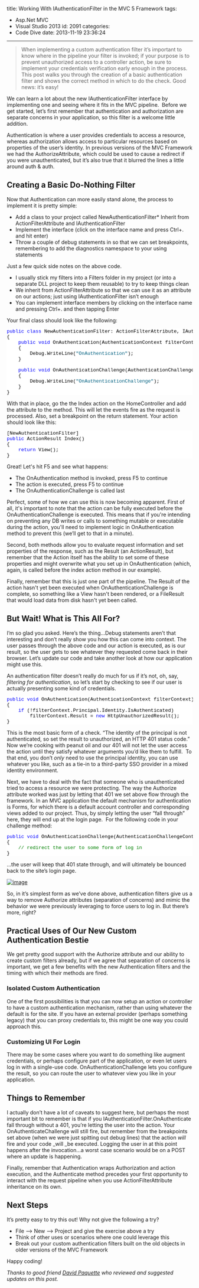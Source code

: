 title: Working With IAuthenticationFilter in the MVC 5 Framework
tags:
  - Asp.Net MVC
  - Visual Studio 2013
id: 2091
categories:
  - Code Dive
date: 2013-11-19 23:36:24
---

> When implementing a custom authentication filter it’s important to know where in the pipeline your filter is invoked; if your purpose is to prevent unauthorized access to a controller action, be sure to implement your credentials verification early enough in the process. This post walks you through the creation of a basic authentication filter and shows the correct method in which to do the check. Good news: it’s easy! 

We can learn a lot about the new IAuthenticationFilter interface by implementing one and seeing where it fits in the MVC pipeline.&nbsp; Before we get started, let’s first remember that authentication and authorization are separate concerns in your application, so this filter is a welcome little addition. 

Authentication is where a user provides credentials to access a resource, whereas authorization allows access to particular resources based on properties of the user’s identity. In previous versions of the MVC Framework we had the AuthorizeAttribute, which could be used to cause a redirect if you were unauthenticated, but it’s also true that it blurred the lines a little around auth &amp; auth.&nbsp; 

## Creating a Basic Do-Nothing Filter

Now that Authentication can more easily stand alone, the process to implement it is pretty simple:

*   Add a class to your project called NewAuthenticationFilter*   Inherit from ActionFilterAttribute and IAuthenticationFilter
*   Implement the interface (click on the interface name and press Ctrl+. and hit enter)
*   Throw a couple of debug statements in so that we can set breakpoints, remembering to add the diagnostics namespace to your using statements 

Just a few quick side notes on the above code. 

*   I usually stick my filters into a Filters folder in my project (or into a separate DLL project to keep them reusable) to try to keep things clean
*   We inherit from ActionFilterAttribute so that we can use it as an attribute on our actions; just using IAuthenticationFilter isn’t enough
*   You can implement interface members by clicking on the interface name and pressing Ctrl+. and then tapping Enter 

Your final class should look like the following:
<pre class="csharpcode"><span class="kwrd">public</span> <span class="kwrd">class</span> NewAuthenticationFilter: ActionFilterAttribute, IAuthenticationFilter
{
    <span class="kwrd">public</span> <span class="kwrd">void</span> OnAuthentication(AuthenticationContext filterContext)
    {
        Debug.WriteLine(<span class="str">"OnAuthentication"</span>);
    }

    <span class="kwrd">public</span> <span class="kwrd">void</span> OnAuthenticationChallenge(AuthenticationChallengeContext filterContext)
    {
        Debug.WriteLine(<span class="str">"OnAuthenticationChallenge"</span>);
    }
}</pre>
<style type="text/css">.csharpcode, .csharpcode pre
{
	font-size: small;
	color: black;
	font-family: consolas, "Courier New", courier, monospace;
	background-color: #ffffff;
	/*white-space: pre;*/
}
.csharpcode pre { margin: 0em; }
.csharpcode .rem { color: #008000; }
.csharpcode .kwrd { color: #0000ff; }
.csharpcode .str { color: #006080; }
.csharpcode .op { color: #0000c0; }
.csharpcode .preproc { color: #cc6633; }
.csharpcode .asp { background-color: #ffff00; }
.csharpcode .html { color: #800000; }
.csharpcode .attr { color: #ff0000; }
.csharpcode .alt 
{
	background-color: #f4f4f4;
	width: 100%;
	margin: 0em;
}
.csharpcode .lnum { color: #606060; }
</style>

With that in place, go the the Index action on the HomeController and add the attribute to the method. This will let the events fire as the request is processed. Also, set a breakpoint on the return statement. Your action should look like this:
<pre class="csharpcode">[NewAuthenticationFilter]
<span class="kwrd">public</span> ActionResult Index()
{
    <span class="kwrd">return</span> View();
}</pre>
<style type="text/css">.csharpcode, .csharpcode pre
{
	font-size: small;
	color: black;
	font-family: consolas, "Courier New", courier, monospace;
	background-color: #ffffff;
	/*white-space: pre;*/
}
.csharpcode pre { margin: 0em; }
.csharpcode .rem { color: #008000; }
.csharpcode .kwrd { color: #0000ff; }
.csharpcode .str { color: #006080; }
.csharpcode .op { color: #0000c0; }
.csharpcode .preproc { color: #cc6633; }
.csharpcode .asp { background-color: #ffff00; }
.csharpcode .html { color: #800000; }
.csharpcode .attr { color: #ff0000; }
.csharpcode .alt 
{
	background-color: #f4f4f4;
	width: 100%;
	margin: 0em;
}
.csharpcode .lnum { color: #606060; }
</style>

Great! Let's hit F5 and see what happens:

*   The OnAuthentication method is invoked, press F5 to continue
*   The action is executed, press F5 to continue
*   The OnAuthenticationChallenge is called last

Perfect, some of how we can use this is now becoming apparent. First of all, it's important to note that the action can be fully executed before the OnAuthenticationChallenge is executed. This means that if you're intending on preventing any DB writes or calls to something mutable or executable during the action, you'll need to implement logic in OnAuthentication method to prevent this (we’ll get to that in a minute).

Second, both methods allow you to evaluate request information and set properties of the response, such as the Result (an ActionResult), but remember that the Action itself has the ability to set some of these properties and might overwrite what you set up in OnAuthentication (which, again, is called before the index action method in our example).

Finally, remember that this is just one part of the pipeline. The Result of the action hasn't yet been executed when OnAuthenticationChallenge is complete, so something like a View hasn't been rendered, or a FileResult that would load data from disk hasn't yet been called.

## But Wait! What is This All For?

I’m so glad you asked. Here’s the thing…Debug statements aren’t that interesting and don’t really show you how this can come into context. The user passes through the above code and our action is executed, as is our result, so the user gets to see whatever they requested come back in their browser. Let’s update our code and take another look at how our application might use this.

An authentication filter doesn’t really do much for us if it’s not, oh, say, _filtering for authentication_, so let’s start by checking to see if our user is actually presenting some kind of credentials. 
<pre class="csharpcode"><span class="kwrd">public</span> <span class="kwrd">void</span> OnAuthentication(AuthenticationContext filterContext)
{
    <span class="kwrd">if</span> (!filterContext.Principal.Identity.IsAuthenticated)
        filterContext.Result = <span class="kwrd">new</span> HttpUnauthorizedResult();
}</pre>
<style type="text/css">.csharpcode, .csharpcode pre
{
	font-size: small;
	color: black;
	font-family: consolas, "Courier New", courier, monospace;
	background-color: #ffffff;
	/*white-space: pre;*/
}
.csharpcode pre { margin: 0em; }
.csharpcode .rem { color: #008000; }
.csharpcode .kwrd { color: #0000ff; }
.csharpcode .str { color: #006080; }
.csharpcode .op { color: #0000c0; }
.csharpcode .preproc { color: #cc6633; }
.csharpcode .asp { background-color: #ffff00; }
.csharpcode .html { color: #800000; }
.csharpcode .attr { color: #ff0000; }
.csharpcode .alt 
{
	background-color: #f4f4f4;
	width: 100%;
	margin: 0em;
}
.csharpcode .lnum { color: #606060; }
</style>

<style type="text/css">.csharpcode, .csharpcode pre
{
	font-size: small;
	color: black;
	font-family: consolas, "Courier New", courier, monospace;
	background-color: #ffffff;
	/*white-space: pre;*/
}
.csharpcode pre { margin: 0em; }
.csharpcode .rem { color: #008000; }
.csharpcode .kwrd { color: #0000ff; }
.csharpcode .str { color: #006080; }
.csharpcode .op { color: #0000c0; }
.csharpcode .preproc { color: #cc6633; }
.csharpcode .asp { background-color: #ffff00; }
.csharpcode .html { color: #800000; }
.csharpcode .attr { color: #ff0000; }
.csharpcode .alt 
{
	background-color: #f4f4f4;
	width: 100%;
	margin: 0em;
}
.csharpcode .lnum { color: #606060; }
</style>

This is the most basic form of a check. “The identity of the principal is not authenticated, so set the result to unauthorized, an HTTP 401 status code.” Now we’re cooking with peanut oil and our 401 will not let the user access the action until they satisfy whatever arguments you’d like them to fulfill.&nbsp; To that end, you don’t _only_ need to use the principal identity, you can use whatever you like, such as a tie-in to a third-party SSO provider in a mixed identity environment.

Next, we have to deal with the fact that someone who is unauthenticated tried to access a resource we were protecting. The way the Authorize attribute worked was just by letting that 401 we set above flow through the framework. In an MVC application the default mechanism for authentication is Forms, for which there is a default account controller and corresponding views added to our project. Thus, by simply letting the user “fall through” here, they will end up at the login page.&nbsp; For the following code in your challenge method:
<pre class="csharpcode"><span class="kwrd">public</span> <span class="kwrd">void</span> OnAuthenticationChallenge(AuthenticationChallengeContext filterContext)
{
    <span class="rem">// redirect the user to some form of log in</span>
}</pre>
<style type="text/css">.csharpcode, .csharpcode pre
{
	font-size: small;
	color: black;
	font-family: consolas, "Courier New", courier, monospace;
	background-color: #ffffff;
	/*white-space: pre;*/
}
.csharpcode pre { margin: 0em; }
.csharpcode .rem { color: #008000; }
.csharpcode .kwrd { color: #0000ff; }
.csharpcode .str { color: #006080; }
.csharpcode .op { color: #0000c0; }
.csharpcode .preproc { color: #cc6633; }
.csharpcode .asp { background-color: #ffff00; }
.csharpcode .html { color: #800000; }
.csharpcode .attr { color: #ff0000; }
.csharpcode .alt 
{
	background-color: #f4f4f4;
	width: 100%;
	margin: 0em;
}
.csharpcode .lnum { color: #606060; }
</style>

…the user will keep that 401 state through, and will ultimately be bounced back to the site’s login page.

[![image](https://jcblogimages.blob.core.windows.net/img/2013/11/image_thumb.png "image")](https://jcblogimages.blob.core.windows.net/img/2013/11/image1.png)

So, in it’s simplest form as we’ve done above, authentication filters give us a way to remove Authorize attributes (separation of concerns) and mimic the behavior we were previously leveraging to force users to log in. But there’s more, right?

## Practical Uses of Our New Custom Authentication Bestie

We get pretty good support with the Authorize attribute and our ability to create custom filters already, but if we agree that separation of concerns is important, we get a few benefits with the new Authentication filters and the timing with which their methods are fired.

### 

### Isolated Custom Authentication

One of the first possibilities is that you can now setup an action or controller to have a custom authentication mechanism, rather than using whatever the default is for the site. If you have an external provider (perhaps something legacy) that you can proxy credentials to, this might be one way you could approach this.

### Customizing UI For Login

There may be some cases where you want to do something like augment credentials, or perhaps configure part of the application, or even let users log in with a single-use code. OnAuthenticationChallenge lets you configure the result, so you can route the user to whatever view you like in your application.

## 

## Things to Remember

I actually don’t have a lot of caveats to suggest here, but perhaps the most important bit to remember is that if you IAuthenticationFilter.OnAuthenticate fall through without a 401, you’re letting the user into the action. Your OnAuthenticateChallenge will still fire, but remember from the breakpoints set above (when we were just spitting out debug lines) that the action _will_ fire and your code _will _be executed. Logging the user in at this point happens after the invocation…a worst case scenario would be on a POST where an update is happening.

Finally, remember that Authentication wraps Authorization and action execution, and the Authenticate method precedes your first opportunity to interact with the request pipeline when you use ActionFilterAttribute inheritance on its own.

## Next Steps

It’s pretty easy to try this out! Why not give the following a try?

*   File –&gt; New –&gt; Project and give the exercise above a try
*   Think of other uses or scenarios where one could leverage this
*   Break out your custom authentication filters built on the old objects in older versions of the MVC Framework

Happy coding!

_Thanks to good friend [David Paquette](https://twitter.com/Dave_Paquette) who reviewed and suggested updates on this post._